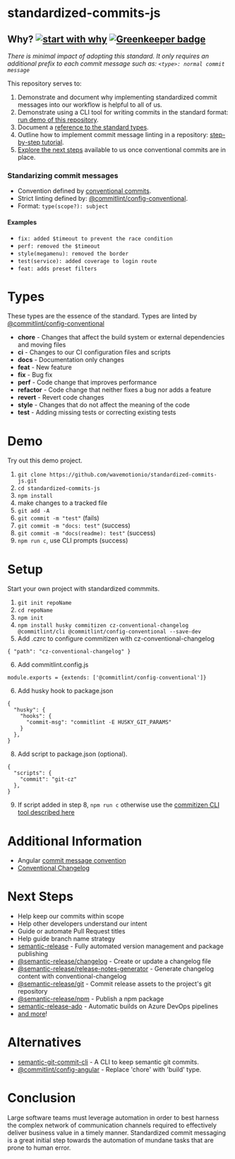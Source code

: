 # standardized-commits-js

## Why? [![start with why](https://img.shields.io/badge/start%20with-why%3F-brightgreen.svg?style=flat)](https://github.com/wavemotionio/standardized-commits-js/issues) [![Greenkeeper badge](https://badges.greenkeeper.io/wavemotionio/standardized-commits-js.svg)](https://greenkeeper.io/)
*There is minimal impact of adopting this standard. It only requires an additional prefix to each commit message such as: `<type>: normal commit message`*

This repository serves to:
1. Demonstrate and document why implementing standardized commit messages into our workflow is helpful to all of us.
1. Demonstrate using a CLI tool for writing commits in the standard format: [run demo of this repository](#Demo).
1. Document a [reference to the standard types](#Types).
1. Outline how to implement commit message linting in a repository: [step-by-step tutorial](#Setup).
1. [Explore the next steps](#Next-Steps) available to us once conventional commits are in place.

### Standarizing commit messages
- Convention defined by [conventional commits](https://www.conventionalcommits.org/en/v1.0.0-beta.3/).
- Strict linting defined by: [@commitlint/config-conventional](https://www.npmjs.com/package/@commitlint/config-conventional).
- Format: `type(scope?): subject`

#### Examples
- `fix: added $timeout to prevent the race condition`
- `perf: removed the $timeout`
- `style(megamenu): removed the border`
- `test(service): added coverage to login route`
- `feat: adds preset filters`

# Types
These types are the essence of the standard.  Types are linted by [@commitlint/config-conventional](https://www.npmjs.com/package/@commitlint/config-conventional)

- **chore** - Changes that affect the build system or external dependencies and moving files
- **ci** - Changes to our CI configuration files and scripts
- **docs** - Documentation only changes
- **feat** - New feature
- **fix** - Bug fix
- **perf** - Code change that improves performance
- **refactor** - Code change that neither fixes a bug nor adds a feature
- **revert** - Revert code changes
- **style** - Changes that do not affect the meaning of the code
- **test** - Adding missing tests or correcting existing tests

# Demo
Try out this demo project.

1. `git clone https://github.com/wavemotionio/standardized-commits-js.git`
1. `cd standardized-commits-js`
1. `npm install`
1. make changes to a tracked file
1. `git add -A`
1. `git commit -m "test"` (fails)
1. `git commit -m "docs: test"` (success)
1. `git commit -m "docs(readme): test"` (success)
1. `npm run c`, use CLI prompts (success)

# Setup
Start your own project with standardized commmits.

1. `git init repoName`
2. `cd repoName`
3. `npm init`
4. `npm install husky commitizen cz-conventional-changelog @commitlint/cli @commitlint/config-conventional --save-dev`
5. Add .czrc to configure commitizen with cz-conventional-changelog
```
{ "path": "cz-conventional-changelog" }
```
6. Add commitlint.config.js
```
module.exports = {extends: ['@commitlint/config-conventional']}
```
6. Add husky hook to package.json
```
{
  "husky": {
    "hooks": {
      "commit-msg": "commitlint -E HUSKY_GIT_PARAMS"
    }
  },
}
```
8. Add script to package.json (optional).
```
{
  "scripts": {
    "commit": "git-cz"
  },
}
```
9. If script added in step 8, `npm run c` otherwise use the [commitizen CLI tool described here](https://github.com/commitizen/cz-cli)

# Additional Information
- Angular [commit message convention](https://github.com/angular/angular/blob/master/CONTRIBUTING.md#commit)
- [Conventional Changelog](https://github.com/conventional-changelog/conventional-changelog)

# Next Steps
- Help keep our commits within scope
- Help other developers understand our intent
- Guide or automate Pull Request titles
- Help guide branch name strategy
- [semantic-release](https://github.com/semantic-release/semantic-release) - Fully automated version management and package publishing
- [@semantic-release/changelog](https://github.com/semantic-release/changelog) - Create or update a changelog file
- [@semantic-release/release-notes-generator](https://github.com/semantic-release/release-notes-generator) - Generate changelog content with conventional-changelog
- [@semantic-release/git](https://github.com/semantic-release/git) - Commit release assets to the project's git repository
- [@semantic-release/npm](https://github.com/semantic-release/npm) - Publish a npm package
- [semantic-release-ado](https://github.com/lluchmk/semantic-release-ado) - Automatic builds on Azure DevOps pipelines
- [and more](https://slides.com/marionebl/the-perks-of-committing-with-conventions#/)!

# Alternatives
- [semantic-git-commit-cli](https://www.npmjs.com/package/semantic-git-commit-cli) - A CLI to keep semantic git commits.
- [@commitlint/config-angular](https://www.npmjs.com/package/@commitlint/config-angular) - Replace 'chore' with 'build' type.

# Conclusion
Large software teams must leverage automation in order to best harness the complex network of communication channels required to effectively deliver business value in a timely manner.  Standardized commit messaging is a great initial step towards the automation of mundane tasks that are prone to human error.